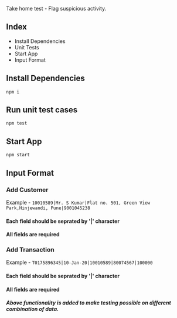 Take home test - Flag suspicious activity.

## Index
* Install Dependencies
* Unit Tests
* Start App
* Input Format

## Install Dependencies
```
npm i
```

## Run unit test cases

```
npm test
```


## Start App

```
npm start
```

## Input Format

### Add Customer
Example - 
``` 10010589|Mr. S Kumar|Flat no. 501, Green View Park,Hinjewandi, Pune|9001045238 ```
#### Each field should be seprated by '|' character
#### All fields are required

### Add Transaction
Example - 
``` T0175896345|10-Jan-20|10010589|80074567|100000 ```
#### Each field should be seprated by '|' character
#### All fields are required

##### Above functionality is added to make testing possible on different combination of data.




